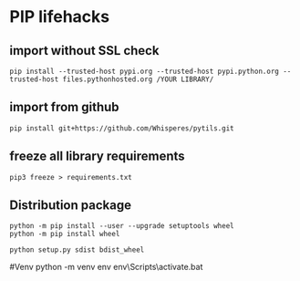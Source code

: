 # PIP lifehacks

## import without SSL check
    pip install --trusted-host pypi.org --trusted-host pypi.python.org --trusted-host files.pythonhosted.org /YOUR LIBRARY/

## import from github
    pip install git+https://github.com/Whisperes/pytils.git

## freeze all library requirements
    pip3 freeze > requirements.txt

## Distribution package
    python -m pip install --user --upgrade setuptools wheel
    python -m pip install wheel

    python setup.py sdist bdist_wheel


#Venv
    python -m venv env
    env\Scripts\activate.bat


